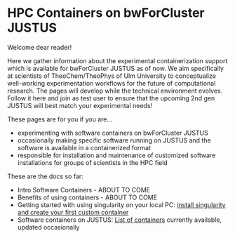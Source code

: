 # HPC Containers on bwForCluster JUSTUS

Welcome dear reader!

Here we gather information about the experimental containerization support which is available for bwForCluster JUSTUS as of now.
We aim specifically at scientists of TheoChem/TheoPhys of Ulm University to conceptualize well-working experimentation workflows for the future of computational research.
The pages will develop while the technical environment evolves.
Follow it here and join as test user to ensure that the upcoming 2nd gen JUSTUS will best match your experimental needs!

These pages are for you if you are...
* experimenting with software containers on bwForCluster JUSTUS
* occasionally making specific software running on JUSTUS and the software is available in a containerized format
* responsible for installation and maintenance of customized software installations for groups of scientists in the HPC field

These are the docs so far:

* Intro Software Containers - ABOUT TO COME
* Benefits of using containers - ABOUT TO COME
* Getting started with using singularity on your local PC: [install singularity and create your first custom container](./docs/INSTALL.md)
* Software containers on JUSTUS: [List of containers](./docs/CONTAINERLIST.md) currently available, updated occasionally
